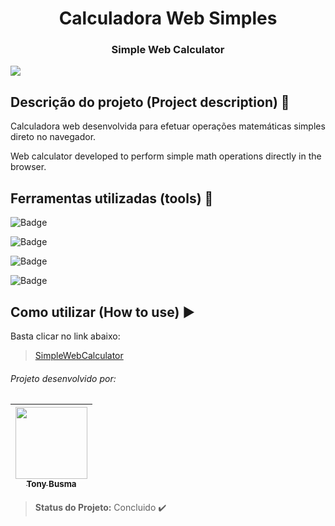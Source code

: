 <h1 align="center"><b>Calculadora Web Simples</b></h1>
<h3 align="center">Simple Web Calculator</h3>

<img src="https://user-images.githubusercontent.com/90411176/171858707-54f4a470-6221-4199-8f3b-dd6ccaf28abd.png" style="display: block; margin: 0px auto">

## Descrição do projeto (Project description) :page_with_curl:

Calculadora web desenvolvida para efetuar operações matemáticas simples direto no navegador.

Web calculator developed to perform simple math operations directly in the browser.

## Ferramentas utilizadas (tools) :wrench:

![Badge](https://img.shields.io/static/v1?label=VScode&message=IDE/editor&color=9cf&style=plastic&logo=vsco)

![Badge](https://img.shields.io/static/v1?label=HTML&message=markup&color=red&style=plastic&logo=html)

![Badge](https://img.shields.io/static/v1?label=CSS&message=style&color=blue&style=plastic&logo=css)

![Badge](https://img.shields.io/static/v1?label=JavaScript&message=language&color=yellow&style=plastic&logo=javascript)

## Como utilizar (How to use) :arrow_forward:

Basta clicar no link abaixo:

> [SimpleWebCalculator](https://tonybusma.github.io/SimpleWebCalculator/)

###### Projeto desenvolvido por:

[<img src="https://user-images.githubusercontent.com/90411176/171323461-8c149ca3-f61c-4d21-b8b5-04319a5b7189.jpg" width=115 > <br> <sub> Tony Busma </sub>](https://github.com/tonybusma) |
| :---: |

> **Status do Projeto:** Concluido :heavy_check_mark:
